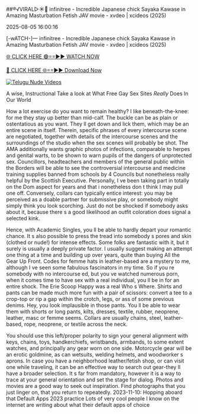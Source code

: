 ##®️√VIRAL▷☀️👄    infinitree - Incredible Japanese chick Sayaka Kawase in Amazing Masturbation Fetish JAV movie - xvdeo &#124; xcideos (2025)

2025-08-05 16:00:16



[-wATCH-]—    infinitree - Incredible Japanese chick Sayaka Kawase in Amazing Masturbation Fetish JAV movie - xvdeo &#124; xcideos (2025)

[🌐 CLICK HERE 🟢==►► WATCH NOW](https://www.youtucams.com/tracking/githubcom)

[🔴 CLICK HERE 🌐==►► Download Now](https://www.youtucams.com/tracking/githubcom)

[![Telugu Nude Videos](https://i.imgur.com/dJHk4Zq.gif)](https://www.youtucams.com/tracking/githubcom)



A wise, Instructional Take a look at What Free Gay Sex Sites *Really* Does In Our World

How a lot exercise do you want to remain healthy? I like beneath-the-knee: for me they stay up better than mid-calf. The buckle can be as plain or ostentatious as you want. They ll get down and lick them, which may be an entire scene in itself. Therein, specific phrases of every intercourse scene are negotiated, together with details of the intercourse scenes and the surroundings of the studio when the sex scenes will probably be shot. The AMA additionally wants graphic photos of infections, comparable to herpes and genital warts, to be shown to warn pupils of the dangers of unprotected sex. Councillors, headteachers and members of the general public within the Borders will be able to see the controversial intercourse and medicine training supplies banned from schools by 4 Councils but nonetheless really helpful by the Scottish Executive. Personally, I ve been taking part in totally on the Dom aspect for years and that i nonetheless don t think I may pull one off. Conversely, collars can typically entice interest: you may be perceived as a doable partner for submissive play, or somebody might simply think you look scorching. Just do not be shocked if somebody asks about it, because there s a good likelihood an outfit coloration does signal a selected kink.

Hence, with Academic Singles, you ll be able to hardly depart your romantic chance. It s also possible to press the tread into somebody s pores and skin (clothed or nude!) for intense effects. Some folks are fantastic with it, but it surely is usually a deeply private factor. I usually suggest making an attempt one thing at a time and building up over years, quite than buying All the Gear Up Front. Codes for femme hats in leather-based are a mystery to me, although I ve seen some fabulous fascinators in my time. So if you re somebody with no intercourse ed, but you ve watched numerous porn, when it comes time to have sex with a real individual, you ll be in for an entire shock. The Erie Scoop Happy was a real Who s Where. Shirts and pants can be made much more fun with a pair of scissors: convert a tee to a crop-top or rip a gap within the crotch, legs, or ass of some previous denims.  Hey, you look implausible in those pants. You ll be able to wear them with shorts or long pants, kilts, dresses, textile, rubber, neoprene, leather, masc or femme seems. Collars are usually chains, steel, leather-based, rope, neoprene, or textile across the neck.

You should use this left/proper polarity to sign your general alignment with keys, chains, toys, handkerchiefs, wristbands, armbands, to some extent watches, and principally any gear worn on one side. Motorcycle gear will be an erotic goldmine, as can wetsuits, welding helmets, and woodworker s aprons. In case you have a neighborhood leather/fetish shop, or can visit one while traveling, it can be an effective way to search out gear-they ll have a broader selection. It s far from mandatory, however it is a way to trace at your general orientation and set the stage for dialog. Photos and movies are a good way to seek out inspiration. Find photographs that you just linger on, that you return to repeatedly. 2023-11-10: Hopping aboard that Default Apps 2023 practice Lots of very cool people I know on the internet are writing about what their default apps of choice 